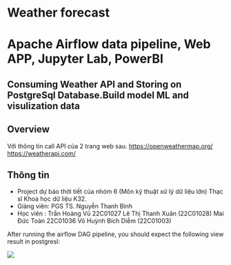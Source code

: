 # Weather forecast

# Apache Airflow data pipeline, Web APP, Jupyter Lab, PowerBI
## Consuming Weather API and Storing on PostgreSql Database.Build model ML and visulization data

## Overview
Với thông tin call API của 2 trang web sau.
https://openweathermap.org/
https://weatherapi.com/

    
  
## Thông tin
* Project dự báo thời tiết của nhóm 6 (Môn kỹ thuật xử lý dữ liệu lớn) Thạc sĩ Khoa học dữ liệu K32.
* Giảng viên: PGS TS. Nguyễn Thanh Bình
* Học viên : Trần Hoàng Vũ 22C01027 Lê Thị Thanh Xuân (22C01028) Mai Đức Toàn 22C01036 Võ Huỳnh Bích Diễm (22C01003)


  
After running the airflow DAG pipeline, you should expect the following view result in postgresl:  
  
![](img/img1.png)


